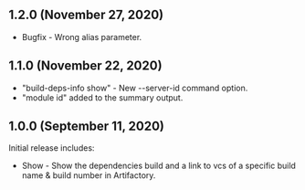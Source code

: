 ## 1.2.0 (November 27, 2020)
- Bugfix - Wrong alias parameter.

## 1.1.0 (November 22, 2020)
- "build-deps-info show" - New --server-id command option.
- "module id" added to the summary output.

## 1.0.0 (September 11, 2020)
Initial release includes:
- Show - Show the dependencies build and a link to vcs of a specific build name & build number in Artifactory.